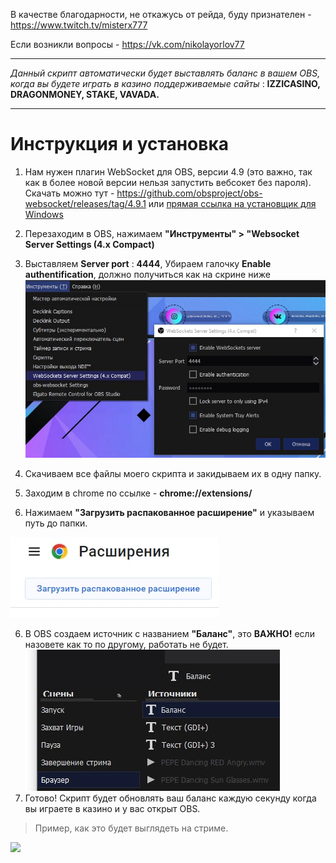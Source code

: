 В качестве благодарности, не откажусь от рейда, буду признателен - https://www.twitch.tv/misterx777

Если возникли вопросы - https://vk.com/nikolayorlov77


-----------------------

*Данный скрипт автоматически будет выставлять баланс в вашем OBS, когда вы будете играть в казино
поддерживаемые сайты* : **IZZICASINO, DRAGONMONEY, STAKE, VAVADA.**

--------------------

# Инструкция и установка
1. Нам нужен плагин WebSocket для OBS, версии 4.9 (это важно, так как в более новой версии нельзя запустить вебсокет без пароля). 
Скачать можно тут - https://github.com/obsproject/obs-websocket/releases/tag/4.9.1 или  [прямая ссылка на установщик для Windows](https://github.com/obsproject/obs-websocket/releases/download/4.9.1/obs-websocket-4.9.1-Windows-Installer.exe)
2. Перезаходим в OBS, нажимаем **"Инструменты" > "Websocket Server Settings (4.x Compact)**
3. Выставляем **Server port** : **4444**, Убираем галочку **Enable authentification**, должно получиться как на скрине ниже
![](photo_2022-08-11_04-05-01.jpg)

2. Скачиваем все файлы моего скрипта и закидываем их в одну папку.
3. Заходим в chrome по ссылке - **chrome://extensions/**
4. Нажимаем **"Загрузить распакованное расширение"** и указываем путь до папки.

![](photo_2022-08-11_04-00-02.jpg)

6. В OBS создаем источник с названием **"Баланс"**, это **ВАЖНО!** если назовете как то по другому, работать не будет.
![](photo_2022-08-11_03-58-30.jpg)
7. Готово! Скрипт будет обновлять ваш баланс каждую секунду когда вы играете в казино и у вас открыт OBS.


> Пример, как это будет выглядеть на стриме.

![](example_video.gif)
